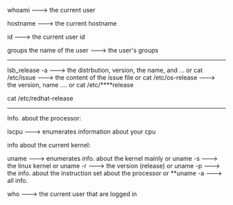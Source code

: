 

whoami  ---> the current user 

hostname ---> the current hostname 

id ---> the current user id 

groups the name of the user ---> the user's groups 


--------------------------------------------

lsb_release -a ---> the distrbution, version, the name, and ...
or
cat /etc/issue ---> the content of the issue file 
or 
cat /etc/os-release ---> the version, name ....
or 
cat /etc/****release 

cat /etc/redhat-release

-----------------------------------------------

Info. about the processor:

lscpu ---> enumerates information about your cpu


info about the current kernel: 

uname ---> enumerates info. about the kernel mainly
or 
uname -s ---> the linux kernel 
or
uname -r ---> the version (release)
or
uname -p ---> the info. about the instruction set about the processor 
or
            **uname -a ---> all info.



who ---> the current user that are logged in 
